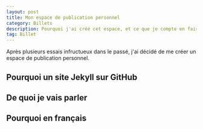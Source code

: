```yaml
---
layout: post
title: Mon espace de publication personnel
category: Billets
description: Pourquoi j'ai créé cet espace, et ce que je compte en faire
tag: Billet
---
```


Après plusieurs essais infructueux dans le passé, j'ai décidé de me créer un espace de publication personnel.

## Pourquoi un site Jekyll sur GitHub

## De quoi je vais parler

## Pourquoi en français